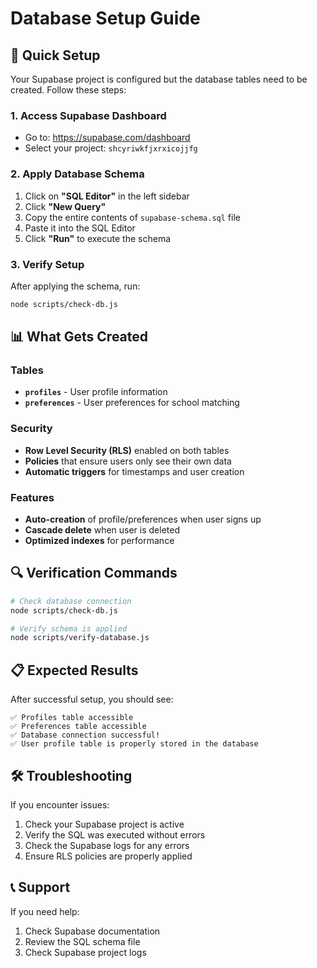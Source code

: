# Database Setup Guide

## 🚀 Quick Setup

Your Supabase project is configured but the database tables need to be created. Follow these steps:

### 1. Access Supabase Dashboard
- Go to: https://supabase.com/dashboard
- Select your project: `shcyriwkfjxrxicojjfg`

### 2. Apply Database Schema
1. Click on **"SQL Editor"** in the left sidebar
2. Click **"New Query"**
3. Copy the entire contents of `supabase-schema.sql` file
4. Paste it into the SQL Editor
5. Click **"Run"** to execute the schema

### 3. Verify Setup
After applying the schema, run:
```bash
node scripts/check-db.js
```

## 📊 What Gets Created

### Tables
- **`profiles`** - User profile information
- **`preferences`** - User preferences for school matching

### Security
- **Row Level Security (RLS)** enabled on both tables
- **Policies** that ensure users only see their own data
- **Automatic triggers** for timestamps and user creation

### Features
- **Auto-creation** of profile/preferences when user signs up
- **Cascade delete** when user is deleted
- **Optimized indexes** for performance

## 🔍 Verification Commands

```bash
# Check database connection
node scripts/check-db.js

# Verify schema is applied
node scripts/verify-database.js
```

## 📋 Expected Results

After successful setup, you should see:
```
✅ Profiles table accessible
✅ Preferences table accessible
✅ Database connection successful!
✅ User profile table is properly stored in the database
```

## 🛠️ Troubleshooting

If you encounter issues:
1. Check your Supabase project is active
2. Verify the SQL was executed without errors
3. Check the Supabase logs for any errors
4. Ensure RLS policies are properly applied

## 📞 Support

If you need help:
1. Check Supabase documentation
2. Review the SQL schema file
3. Check Supabase project logs
